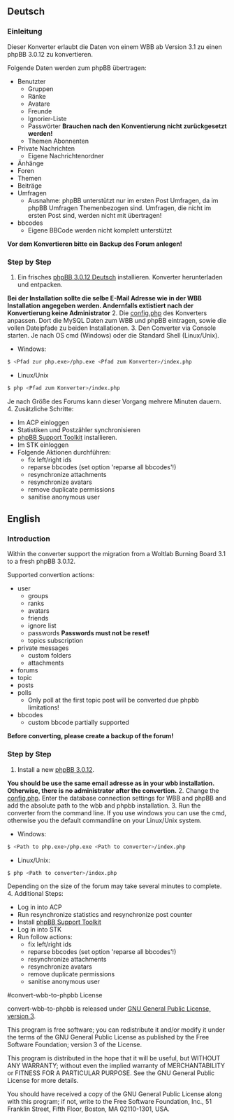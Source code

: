 ## Deutsch
### Einleitung
Dieser Konverter erlaubt die Daten von einem WBB ab Version 3.1 zu einen phpBB 3.0.12 zu konvertieren.

Folgende Daten werden zum phpBB übertragen:
* Benutzter
    * Gruppen
    * Ränke
    * Avatare
    * Freunde
    * Ignorier-Liste
    * Passwörter **Brauchen nach den Konventierung nicht zurückgesetzt werden!**
    * Themen Abonnenten
* Private Nachrichten
    * Eigene Nachrichtenordner
* Änhänge
* Foren
* Themen
* Beiträge
* Umfragen
    * Ausnahme: phpBB unterstützt nur im ersten Post Umfragen, da im phpBB Umfragen Themenbezogen sind. Umfragen, die nicht im ersten Post sind, werden nicht mit übertragen!
* bbcodes
    * Eigene BBCode werden nicht komplett unterstützt

**Vor dem Konvertieren bitte ein Backup des Forum anlegen!**

### Step by Step

1. Ein frisches [phpBB 3.0.12 Deutsch] installieren.
Konverter herunterladen und entpacken.

  **Bei der Installation sollte die selbe E-Mail Adresse wie in der WBB Installation angegeben werden. Andernfalls extistiert nach der Konvertierung keine Administrator**
2. Die [config.php] des Konverters anpassen. Dort die MySQL Daten zum WBB und phpBB eintragen, sowie die vollen Dateipfade zu beiden Installationen.
3. Den Converter via Console starten. Je nach OS cmd (Windows) oder die Standard Shell (Linux/Unix).
  
  * Windows: 
  ```sh
  $ <Pfad zur php.exe>/php.exe <Pfad zum Konverter>/index.php
  ```
  * Linux/Unix
  ```sh
  $ php <Pfad zum Konverter>/index.php
  ```
  Je nach Größe des Forums kann dieser Vorgang mehrere Minuten dauern.
4. Zusätzliche Schritte:
  * Im ACP einloggen
  * Statistiken und Postzähler synchronisieren
  * [phpBB Support Toolkit] installieren.
  * Im STK einloggen
  * Folgende Aktionen durchführen:
    * fix left/right ids
    * reparse bbcodes (set option 'reparse all bbcodes'!)
    * resynchronize attachments
    * resynchronize avatars
    * remove duplicate permissions
    * sanitise anonymous user

## English
### Introduction
Within the converter support the migration from a Woltlab Burning Board 3.1 to a fresh phpBB 3.0.12.

Supported convertion actions:

* user
    * groups
    * ranks
    * avatars
    * friends
    * ignore list
    * passwords **Passwords must not be reset!**
    * topics subscription
* private messages
    * custom folders
    * attachments
* forums
* topic
* posts
* polls
    * Only poll at the first topic post will be converted due phpbb limitations!
* bbcodes
    * custom bbcode partially supported 

**Before converting, please create a backup of the forum!**

### Step by Step
1. Install a new [phpBB 3.0.12].

  **You should be use the same email adresse as in your wbb installation. Otherwise, there is no administrator after the convertion.**
2. Change the [config.php]. Enter the database connection settings for WBB and phpBB and add the absolute path to the wbb and phpbb installation.
3. Run the converter from the command line. If you use windows you can use the cmd, otherwise you the default commandline on your Linux/Unix system.
  
  * Windows: 
  ```sh
  $ <Path to php.exe>/php.exe <Path to converter>/index.php
  ```
  * Linux/Unix:
  ```sh
  $ php <Path to converter>/index.php
  ```
  Depending on the size of the forum may take several minutes to complete.
4. Additional Steps:
  * Log in into ACP
  * Run resynchronize statistics and resynchronize post counter
  * Install [phpBB Support Toolkit]
  * Log in into STK
  * Run follow actions:
    * fix left/right ids
    * reparse bbcodes (set option 'reparse all bbcodes'!)
    * resynchronize attachments
    * resynchronize avatars
    * remove duplicate permissions
    * sanitise anonymous user

#convert-wbb-to-phpbb License

convert-wbb-to-phpbb is released under [GNU General Public License, version 3].

This program is free software; you can redistribute it and/or modify it under the terms of the GNU General Public License as published by the Free Software Foundation; version 3 of the License.

This program is distributed in the hope that it will be useful, but WITHOUT ANY WARRANTY; without even the implied warranty of MERCHANTABILITY or FITNESS FOR A PARTICULAR PURPOSE. See the GNU General Public License for more details.

You should have received a copy of the GNU General Public License along with this program; if not, write to the Free Software Foundation, Inc., 51 Franklin Street, Fifth Floor, Boston, MA 02110-1301, USA.

[GNU General Public License, version 3]:http://www.gnu.org/licenses/gpl-3.0.html
[config.php]:https://github.com/jkroepke/convert-wbb-to-phpbb/blob/master/config.php
[phpBB Support Toolkit]:https://www.phpbb.com/support/stk/
[phpBB 3.0.12 Deutsch]:http://downloads.phpbb.de/pakete/3.0.12/phpBB-3.0.12-deutsch.zip
[phpBB 3.0.12]:https://www.phpbb.com/files/release/phpBB-3.0.12.zip

